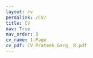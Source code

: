 ```yaml
---
layout: cv
permalink: /CV/
title: CV
nav: True
nav_order: 3
cv_name: 1-Page
cv_pdf: CV_Prateek_Garg__R.pdf 
---
```

